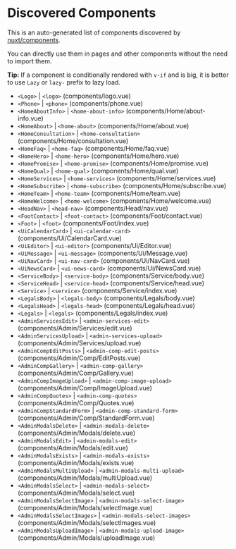 # Discovered Components

This is an auto-generated list of components discovered by [nuxt/components](https://github.com/nuxt/components).

You can directly use them in pages and other components without the need to import them.

**Tip:** If a component is conditionally rendered with `v-if` and is big, it is better to use `Lazy` or `lazy-` prefix to lazy load.

- `<Logo>` | `<logo>` (components/logo.vue)
- `<Phone>` | `<phone>` (components/phone.vue)
- `<HomeAboutInfo>` | `<home-about-info>` (components/Home/about-info.vue)
- `<HomeAbout>` | `<home-about>` (components/Home/about.vue)
- `<HomeConsultation>` | `<home-consultation>` (components/Home/consultation.vue)
- `<HomeFaq>` | `<home-faq>` (components/Home/faq.vue)
- `<HomeHero>` | `<home-hero>` (components/Home/hero.vue)
- `<HomePromise>` | `<home-promise>` (components/Home/promise.vue)
- `<HomeQual>` | `<home-qual>` (components/Home/qual.vue)
- `<HomeServices>` | `<home-services>` (components/Home/services.vue)
- `<HomeSubscribe>` | `<home-subscribe>` (components/Home/subscribe.vue)
- `<HomeTeam>` | `<home-team>` (components/Home/team.vue)
- `<HomeWelcome>` | `<home-welcome>` (components/Home/welcome.vue)
- `<HeadNav>` | `<head-nav>` (components/Head/nav.vue)
- `<FootContact>` | `<foot-contact>` (components/Foot/contact.vue)
- `<Foot>` | `<foot>` (components/Foot/index.vue)
- `<UiCalendarCard>` | `<ui-calendar-card>` (components/Ui/CalendarCard.vue)
- `<UiEditor>` | `<ui-editor>` (components/Ui/Editor.vue)
- `<UiMessage>` | `<ui-message>` (components/Ui/Message.vue)
- `<UiNavCard>` | `<ui-nav-card>` (components/Ui/NavCard.vue)
- `<UiNewsCard>` | `<ui-news-card>` (components/Ui/NewsCard.vue)
- `<ServiceBody>` | `<service-body>` (components/Service/body.vue)
- `<ServiceHead>` | `<service-head>` (components/Service/head.vue)
- `<Service>` | `<service>` (components/Service/index.vue)
- `<LegalsBody>` | `<legals-body>` (components/Legals/body.vue)
- `<LegalsHead>` | `<legals-head>` (components/Legals/head.vue)
- `<Legals>` | `<legals>` (components/Legals/index.vue)
- `<AdminServicesEdit>` | `<admin-services-edit>` (components/Admin/Services/edit.vue)
- `<AdminServicesUpload>` | `<admin-services-upload>` (components/Admin/Services/upload.vue)
- `<AdminCompEditPosts>` | `<admin-comp-edit-posts>` (components/Admin/Comp/EditPosts.vue)
- `<AdminCompGallery>` | `<admin-comp-gallery>` (components/Admin/Comp/Gallery.vue)
- `<AdminCompImageUpload>` | `<admin-comp-image-upload>` (components/Admin/Comp/ImageUpload.vue)
- `<AdminCompQuotes>` | `<admin-comp-quotes>` (components/Admin/Comp/Quotes.vue)
- `<AdminCompStandardForm>` | `<admin-comp-standard-form>` (components/Admin/Comp/StandardForm.vue)
- `<AdminModalsDelete>` | `<admin-modals-delete>` (components/Admin/Modals/delete.vue)
- `<AdminModalsEdit>` | `<admin-modals-edit>` (components/Admin/Modals/edit.vue)
- `<AdminModalsExists>` | `<admin-modals-exists>` (components/Admin/Modals/exists.vue)
- `<AdminModalsMultiUpload>` | `<admin-modals-multi-upload>` (components/Admin/Modals/multiUpload.vue)
- `<AdminModalsSelect>` | `<admin-modals-select>` (components/Admin/Modals/select.vue)
- `<AdminModalsSelectImage>` | `<admin-modals-select-image>` (components/Admin/Modals/selectImage.vue)
- `<AdminModalsSelectImages>` | `<admin-modals-select-images>` (components/Admin/Modals/selectImages.vue)
- `<AdminModalsUploadImage>` | `<admin-modals-upload-image>` (components/Admin/Modals/uploadImage.vue)
